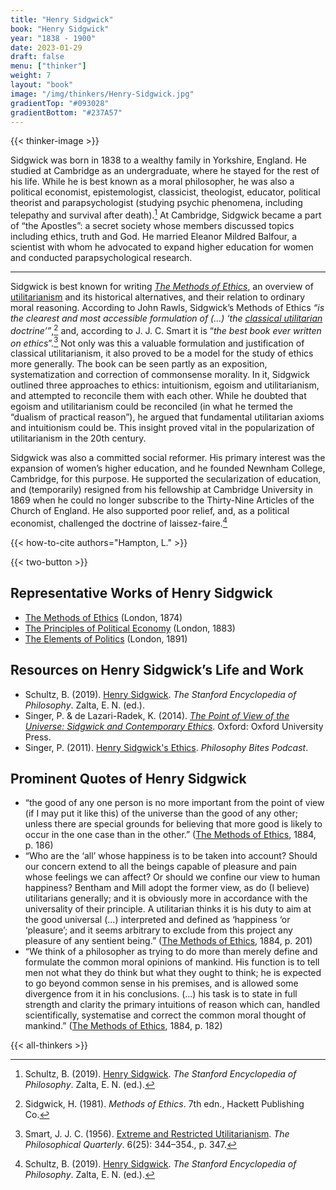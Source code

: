 ```yaml
---
title: "Henry Sidgwick"
book: "Henry Sidgwick"
year: "1838 - 1900"
date: 2023-01-29
draft: false
menu: ["thinker"]
weight: 7
layout: "book"
image: "/img/thinkers/Henry-Sidgwick.jpg"
gradientTop: "#093028"
gradientBottom: "#237A57"
---
```


{{< thinker-image >}}

Sidgwick was born in 1838 to a wealthy family in Yorkshire, England. He studied at Cambridge as an undergraduate, where he stayed for the rest of his life. While he is best known as a moral philosopher, he was also a political economist, epistemologist, classicist, theologist, educator, political theorist and parapsychologist (studying psychic phenomena, including telepathy and survival after death).[^1] At Cambridge, Sidgwick became a part of “the Apostles”: a secret society whose members discussed topics including ethics, truth and God. He married Eleanor Mildred Balfour, a scientist with whom he advocated to expand higher education for women and conducted parapsychological research.

---

Sidgwick is best known for writing _[The Methods of Ethics](https://www.earlymoderntexts.com/assets/pdfs/sidgwick1874.pdf)_, an overview of [utilitarianism](/introduction-to-utilitarianism) and its historical alternatives, and their relation to ordinary moral reasoning. According to John Rawls, Sidgwick’s Methods of Ethics _“is the clearest and most accessible formulation of (...) ‘the [classical utilitarian](/types-of-utilitarianism#the-two-elements-of-classical-utilitarianism) doctrine’”_,[^2] and, according to J. J. C. Smart it is “_the best book ever written on ethics_”.[^3] Not only was this a valuable formulation and justification of classical utilitarianism, it also proved to be a model for the study of ethics more generally. The book can be seen partly as an exposition, systematization and correction of commonsense morality. In it, Sidgwick outlined three approaches to ethics: intuitionism, egoism and utilitarianism, and attempted to reconcile them with each other. While he doubted that egoism and utilitarianism could be reconciled (in what he termed the “dualism of practical reason”), he argued that fundamental utilitarian axioms and intuitionism could be. This insight proved vital in the popularization of utilitarianism in the 20th century.

Sidgwick was also a committed social reformer. His primary interest was the expansion of women’s higher education, and he founded Newnham College, Cambridge, for this purpose. He supported the secularization of education, and (temporarily) resigned from his fellowship at Cambridge University in 1869 when he could no longer subscribe to the Thirty-Nine Articles of the Church of England. He also supported poor relief, and, as a political economist, challenged the doctrine of laissez-faire.[^4]

{{< how-to-cite authors="Hampton, L." >}}

{{< two-button >}}

## Representative Works of Henry Sidgwick

- [The Methods of Ethics](https://www.earlymoderntexts.com/assets/pdfs/sidgwick1874.pdf) (London, 1874)
- [The Principles of Political Economy](https://archive.org/details/principlespolit01sidggoog/) (London, 1883)
- [The Elements of Politics](https://www.cambridge.org/core/books/elements-of-politics/33E843F9F178DDA117C6DEE00169A57B) (London, 1891)

## Resources on Henry Sidgwick’s Life and Work

- Schultz, B. (2019). [Henry Sidgwick](https://plato.stanford.edu/entries/sidgwick/). _The Stanford Encyclopedia of Philosophy_. Zalta, E. N. (ed.).
- Singer, P. & de Lazari-Radek, K. (2014). _[The Point of View of the Universe: Sidgwick and Contemporary Ethics](https://www.oxfordscholarship.com/view/10.1093/acprof:oso/9780199603695.001.0001/acprof-9780199603695)_. Oxford: Oxford University Press.
- Singer, P. (2011). [Henry Sidgwick's Ethics](https://philosophybites.com/2011/07/peter-singer-on-henry-sidgwicks-ethics.html). _Philosophy Bites Podcast_.

## Prominent Quotes of Henry Sidgwick

- “the good of any one person is no more important from the point of view (if I may put it like this) of the universe than the good of any other; unless there are special grounds for believing that more good is likely to occur in the one case than in the other.” ([The Methods of Ethics](https://www.earlymoderntexts.com/assets/pdfs/sidgwick1874.pdf), 1884, p. 186)
- “Who are the ‘all’ whose happiness is to be taken into account? Should our concern extend to all the beings capable of pleasure and pain whose feelings we can affect? Or should we confine our view to human happiness? Bentham and Mill adopt the former view, as do (I believe) utilitarians generally; and it is obviously more in accordance with the universality of their principle. A utilitarian thinks it is his duty to aim at the good universal (...) interpreted and defined as ‘happiness ‘or ‘pleasure’; and it seems arbitrary to exclude from this project any pleasure of any sentient being.” ([The Methods of Ethics](https://www.earlymoderntexts.com/assets/pdfs/sidgwick1874.pdf), 1884, p. 201)
- “We think of a philosopher as trying to do more than merely define and formulate the common moral opinions of mankind. His function is to tell men not what they do think but what they ought to think; he is expected to go beyond common sense in his premises, and is allowed some divergence from it in his conclusions. (...) his task is to state in full strength and clarity the primary intuitions of reason which can, handled scientifically, systematise and correct the common moral thought of mankind.” ([The Methods of Ethics](https://www.earlymoderntexts.com/assets/pdfs/sidgwick1874.pdf), 1884, p. 182)

{{< all-thinkers >}}

[^1]: Schultz, B. (2019). [Henry Sidgwick](https://plato.stanford.edu/entries/sidgwick/). _The Stanford Encyclopedia of Philosophy_. Zalta, E. N. (ed.).
[^2]: Sidgwick, H. (1981). _Methods of Ethics_. 7th edn., Hackett Publishing Co.
[^3]: Smart, J. J. C. (1956). [Extreme and Restricted Utilitarianism](http://personal.lse.ac.uk/robert49/teaching/mm/articles/Smart_1956Utilitarianism.pdf). _The Philosophical Quarterly_. 6(25): 344–354., p. 347.
[^4]: Schultz, B. (2019). [Henry Sidgwick](https://plato.stanford.edu/entries/sidgwick/). _The Stanford Encyclopedia of Philosophy_. Zalta, E. N. (ed.).
